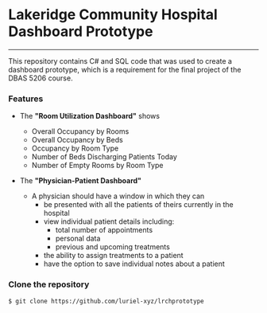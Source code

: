 # Lakeridge Community Hospital Dashboard Prototype 
---
This repository contains C# and SQL code that was used to create a dashboard prototype, which is a requirement for the final project of the DBAS 5206 course.

### Features
- The **"Room Utilization Dashboard"** shows
    - Overall Occupancy by Rooms
    - Overall Occupancy by Beds
    - Occupancy by Room Type
    - Number of Beds Discharging Patients Today
    - Number of Empty Rooms by Room Type

- The **"Physician-Patient Dashboard"**
    - A physician should have a window in which they can
        - be presented with all the patients of theirs currently in the hospital
        - view individual patient details including:
            - total number of appointments
            - personal data
            - previous and upcoming treatments
        - the ability to assign treatments to a patient
        - have the option to save individual notes about a patient

### Clone the repository
`$ git clone https://github.com/luriel-xyz/lrchprototype`
